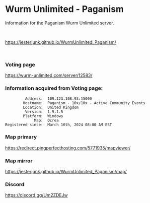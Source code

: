 # Wurm Unlimited - Paganism
Information for the Paganism Wurm Unlimited server.


<br>


https://jesterjunk.github.io/WurmUnlimited_Paganism/


<br>


### Voting page
https://wurm-unlimited.com/server/12583/


### Information acquired from Voting page:
```
         Address:  109.123.108.93:15000
        Hostname:  Paganism - 10x/10x - Active Community Events
        Location:  United Kingdom
         Version:  1.9.1.5
        Platform:  Windows
             Map:  Ocrea
Registered since:  March 10th, 2024 08:00 AM EST
```


### Map primary
https://redirect.pingperfecthosting.com/5771935/mapviewer/


### Map mirror
https://jesterjunk.github.io/WurmUnlimited_Paganism/map/


### Discord
https://discord.gg/Um2ZDEJw
